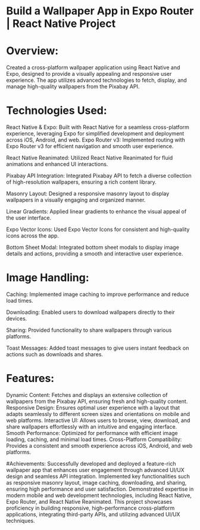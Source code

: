 # Build a Wallpaper App in Expo Router | React Native Project 

# Overview: 

Created a cross-platform wallpaper application using React Native and Expo, designed to provide a visually appealing and responsive user experience. The app utilizes advanced technologies to fetch, display, and manage high-quality wallpapers from the Pixabay API.

# Technologies Used:

React Native & Expo: Built with React Native for a seamless cross-platform experience, leveraging Expo for simplified development and deployment across iOS, Android, and web.
Expo Router v3: Implemented routing with Expo Router v3 for efficient navigation and smooth user experience.

React Native Reanimated: Utilized React Native Reanimated for fluid animations and enhanced UI interactions.

Pixabay API Integration: Integrated Pixabay API to fetch a diverse collection of high-resolution wallpapers, ensuring a rich content library.

Masonry Layout: Designed a responsive masonry layout to display wallpapers in a visually engaging and organized manner.

Linear Gradients: Applied linear gradients to enhance the visual appeal of the user interface.

Expo Vector Icons: Used Expo Vector Icons for consistent and high-quality icons across the app.

Bottom Sheet Modal: Integrated bottom sheet modals to display image details and actions, providing a smooth and interactive user experience.

# Image Handling:
Caching: Implemented image caching to improve performance and reduce load times.

Downloading: Enabled users to download wallpapers directly to their devices.

Sharing: Provided functionality to share wallpapers through various platforms.

Toast Messages: Added toast messages to give users instant feedback on actions such as downloads and shares.

# Features:

Dynamic Content: Fetches and displays an extensive collection of wallpapers from the Pixabay API, ensuring fresh and high-quality content.
Responsive Design: Ensures optimal user experience with a layout that adapts seamlessly to different screen sizes and orientations on mobile and web platforms.
Interactive UI: Allows users to browse, view, download, and share wallpapers effortlessly with an intuitive and engaging interface.
Smooth Performance: Optimized for performance with efficient image loading, caching, and minimal load times.
Cross-Platform Compatibility: Provides a consistent and smooth experience across iOS, Android, and web platforms.

#Achievements:
Successfully developed and deployed a feature-rich wallpaper app that enhances user engagement through advanced UI/UX design and seamless API integration.
Implemented key functionalities such as responsive masonry layout, image caching, downloading, and sharing, ensuring high performance and user satisfaction.
Demonstrated expertise in modern mobile and web development technologies, including React Native, Expo Router, and React Native Reanimated.
This project showcases proficiency in building responsive, high-performance cross-platform applications, integrating third-party APIs, and utilizing advanced UI/UX techniques.
